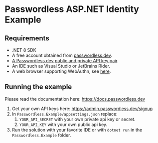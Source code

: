 # Passwordless ASP.NET Identity Example

## Requirements

* .NET 8 SDK
* A free account obtained from [passwordless.dev](https://admin.passwordless.dev/signup).
* [A Passwordless.dev public and private API key pair](https://docs.passwordless.dev/guide/get-started.html#create-an-application).
* An IDE such as Visual Studio or JetBrains Rider.
* A web browser supporting WebAuthn, see [here](https://caniuse.passwordless.dev/).

## Running the example

Please read the documentation here: https://docs.passwordless.dev

1. Get your own API keys here: https://admin.passwordless.dev/signup
2. In `Passwordless.Example/appsettings.json` replace:
   1. `YOUR_API_SECRET` with your own private api key or secret.
   2. `YOUR_API_KEY` with your own public api key.
3. Run the solution with your favorite IDE or with `dotnet run` in the `Passwordless.Example` folder.
